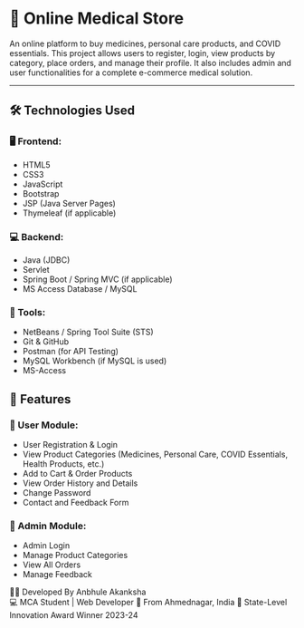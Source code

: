 # 💊 Online Medical Store

An online platform to buy medicines, personal care products, and COVID essentials. This project allows users to register, login, view products by category, place orders, and manage their profile. It also includes admin and user functionalities for a complete e-commerce medical solution.

---

## 🛠️ Technologies Used

### 🖥️ Frontend:
- HTML5
- CSS3
- JavaScript
- Bootstrap
- JSP (Java Server Pages)
- Thymeleaf (if applicable)

### 💻 Backend:
- Java (JDBC)
- Servlet
- Spring Boot / Spring MVC (if applicable)
- MS Access Database / MySQL

### 🧰 Tools:
- NetBeans / Spring Tool Suite (STS)
- Git & GitHub
- Postman (for API Testing)
- MySQL Workbench (if MySQL is used)
- MS-Access

## 🚀 Features

### 👤 User Module:
- User Registration & Login
- View Product Categories (Medicines, Personal Care, COVID Essentials, Health Products, etc.)
- Add to Cart & Order Products
- View Order History and Details
- Change Password
- Contact and Feedback Form

### 🔐 Admin Module:
- Admin Login
- Manage Product Categories
- View All Orders
- Manage Feedback

🙋‍♀️ Developed By
  Anbhule Akanksha  
💻 MCA Student | Web Developer
🏡 From Ahmednagar, India
🏅 State-Level Innovation Award Winner 2023-24



